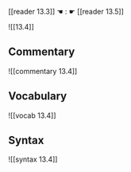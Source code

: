 [[reader 13.3]] ☚ : ☛ [[reader 13.5]]

![[13.4]]

## Commentary

![[commentary 13.4]]

## Vocabulary

![[vocab 13.4]]

## Syntax

![[syntax 13.4]]

